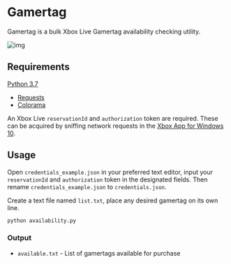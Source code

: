 # Gamertag

Gamertag is a bulk Xbox Live Gamertag availability checking utility.

![img](https://i.imgur.com/ajEfo09.png)

## Requirements

[Python 3.7](https://www.python.org/downloads/release/python-370/)

- [Requests](http://docs.python-requests.org/en/master/)
- [Colorama](https://pypi.org/project/colorama/)

An Xbox Live `reservationId` and `authorization` token are required. These can be acquired by sniffing network requests in the [Xbox App for Windows 10](https://www.microsoft.com/store/apps/xbox/9wzdncrfjbd8).

## Usage

Open `credentials_example.json` in your preferred text editor, input your `reservationId` and `authorization` token in the designated fields. Then rename `credentials_example.json` to `credentials.json`.

Create a text file named `list.txt`, place any desired gamertag on its own line.

```
python availability.py
```

### Output

- `available.txt` - List of gamertags available for purchase
